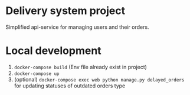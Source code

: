 # Delivery system project
Simplified api-service for managing users and their orders. 


# Local development
1. ```docker-compose build``` (Env file already exist in project)
2. ```docker-compose up```
3. (optional) ```docker-compose exec web python manage.py delayed_orders``` for updating statuses of outdated orders type
